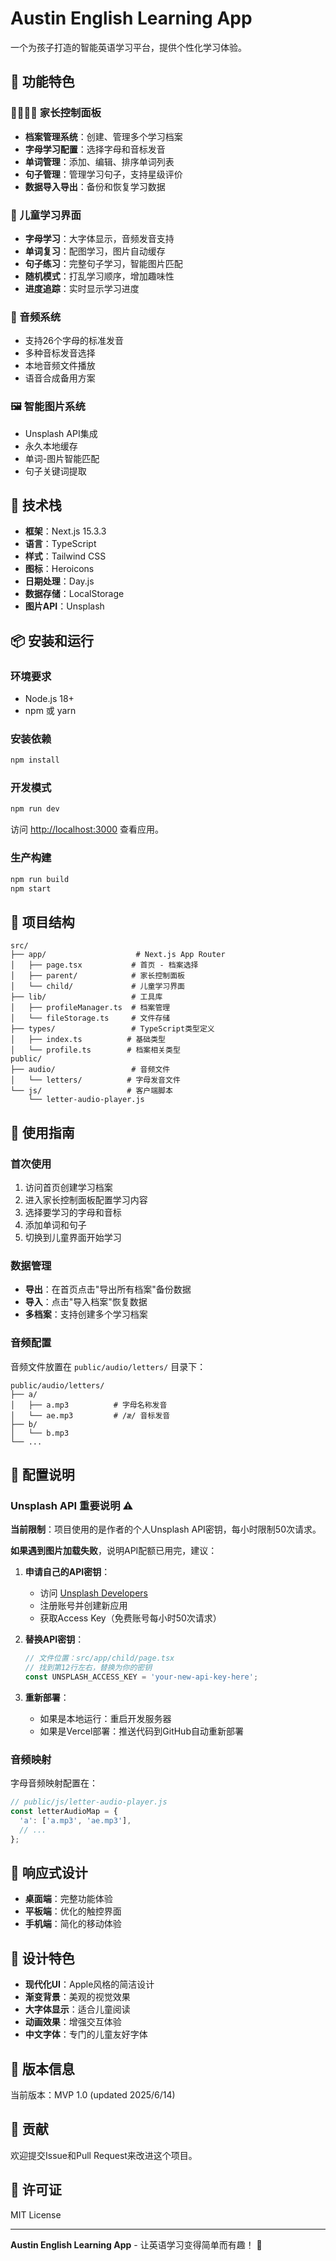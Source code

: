 # Austin English Learning App

一个为孩子打造的智能英语学习平台，提供个性化学习体验。

## 🌟 功能特色

### 👨‍👩‍👧‍👦 家长控制面板
- **档案管理系统**：创建、管理多个学习档案
- **字母学习配置**：选择字母和音标发音
- **单词管理**：添加、编辑、排序单词列表
- **句子管理**：管理学习句子，支持星级评价
- **数据导入导出**：备份和恢复学习数据

### 👶 儿童学习界面
- **字母学习**：大字体显示，音频发音支持
- **单词复习**：配图学习，图片自动缓存
- **句子练习**：完整句子学习，智能图片匹配
- **随机模式**：打乱学习顺序，增加趣味性
- **进度追踪**：实时显示学习进度

### 🎵 音频系统
- 支持26个字母的标准发音
- 多种音标发音选择
- 本地音频文件播放
- 语音合成备用方案

### 🖼️ 智能图片系统
- Unsplash API集成
- 永久本地缓存
- 单词-图片智能匹配
- 句子关键词提取

## 🚀 技术栈

- **框架**：Next.js 15.3.3
- **语言**：TypeScript
- **样式**：Tailwind CSS
- **图标**：Heroicons
- **日期处理**：Day.js
- **数据存储**：LocalStorage
- **图片API**：Unsplash

## 📦 安装和运行

### 环境要求
- Node.js 18+ 
- npm 或 yarn

### 安装依赖
```bash
npm install
```

### 开发模式
```bash
npm run dev
```

访问 [http://localhost:3000](http://localhost:3000) 查看应用。

### 生产构建
```bash
npm run build
npm start
```

## 📁 项目结构

```
src/
├── app/                    # Next.js App Router
│   ├── page.tsx           # 首页 - 档案选择
│   ├── parent/            # 家长控制面板
│   └── child/             # 儿童学习界面
├── lib/                   # 工具库
│   ├── profileManager.ts  # 档案管理
│   └── fileStorage.ts     # 文件存储
├── types/                 # TypeScript类型定义
│   ├── index.ts          # 基础类型
│   └── profile.ts        # 档案相关类型
public/
├── audio/                 # 音频文件
│   └── letters/          # 字母发音文件
└── js/                   # 客户端脚本
    └── letter-audio-player.js
```

## 🎯 使用指南

### 首次使用
1. 访问首页创建学习档案
2. 进入家长控制面板配置学习内容
3. 选择要学习的字母和音标
4. 添加单词和句子
5. 切换到儿童界面开始学习

### 数据管理
- **导出**：在首页点击"导出所有档案"备份数据
- **导入**：点击"导入档案"恢复数据
- **多档案**：支持创建多个学习档案

### 音频配置
音频文件放置在 `public/audio/letters/` 目录下：
```
public/audio/letters/
├── a/
│   ├── a.mp3          # 字母名称发音
│   └── ae.mp3         # /æ/ 音标发音
├── b/
│   └── b.mp3
└── ...
```

## 🔧 配置说明

### Unsplash API 重要说明 ⚠️

**当前限制**：项目使用的是作者的个人Unsplash API密钥，每小时限制50次请求。

**如果遇到图片加载失败**，说明API配额已用完，建议：

1. **申请自己的API密钥**：
   - 访问 [Unsplash Developers](https://unsplash.com/developers)
   - 注册账号并创建新应用
   - 获取Access Key（免费账号每小时50次请求）

2. **替换API密钥**：
   ```typescript
   // 文件位置：src/app/child/page.tsx
   // 找到第12行左右，替换为你的密钥
   const UNSPLASH_ACCESS_KEY = 'your-new-api-key-here';
   ```

3. **重新部署**：
   - 如果是本地运行：重启开发服务器
   - 如果是Vercel部署：推送代码到GitHub自动重新部署

### 音频映射
字母音频映射配置在：
```javascript
// public/js/letter-audio-player.js
const letterAudioMap = {
  'a': ['a.mp3', 'ae.mp3'],
  // ...
};
```

## 📱 响应式设计

- **桌面端**：完整功能体验
- **平板端**：优化的触控界面
- **手机端**：简化的移动体验

## 🎨 设计特色

- **现代化UI**：Apple风格的简洁设计
- **渐变背景**：美观的视觉效果
- **大字体显示**：适合儿童阅读
- **动画效果**：增强交互体验
- **中文字体**：专门的儿童友好字体

## 📄 版本信息

当前版本：MVP 1.0 (updated 2025/6/14)

## 🤝 贡献

欢迎提交Issue和Pull Request来改进这个项目。

## 📝 许可证

MIT License

---

**Austin English Learning App** - 让英语学习变得简单而有趣！ 🌟 